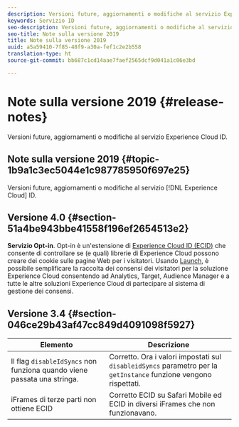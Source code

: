 ```yaml
---
description: Versioni future, aggiornamenti o modifiche al servizio Experience Cloud ID.
keywords: Servizio ID
seo-description: Versioni future, aggiornamenti o modifiche al servizio Experience Cloud ID.
seo-title: Note sulla versione 2019
title: Note sulla versione 2019
uuid: a5a59410-7f85-48f9-a30a-fef1c2e2b558
translation-type: ht
source-git-commit: bb687c1cd14aae7faef2565dcf9d041a1c06e3bd

---
```



# Note sulla versione 2019 {#release-notes}

Versioni future, aggiornamenti o modifiche al servizio Experience Cloud ID.

## Note sulla versione 2019 {#topic-1b9a1c3ec5044e1c987785950f697e25}

Versioni future, aggiornamenti o modifiche al servizio [!DNL Experience Cloud] ID.

## Versione 4.0 {#section-51a4be943bbe41558f196ef2654513e2}

**Servizio Opt-in**. Opt-in è un&#39;estensione di [Experience Cloud ID (ECID)](https://marketing.adobe.com/resources/help/it_IT/mcvid/) che consente di controllare se (e quali) librerie di Experience Cloud possono creare dei cookie sulle pagine Web per i visitatori. Usando [Launch](https://docs.adobelaunch.com/), è possibile semplificare la raccolta dei consensi dei visitatori per la soluzione Experience Cloud consentendo ad Analytics, Target, Audience Manager e a tutte le altre soluzioni Experience Cloud di partecipare al sistema di gestione dei consensi.

## Versione 3.4 {#section-046ce29b43af47cc849d4091098f5927}

| Elemento | Descrizione |
|---|---|
| Il flag `disableIdSyncs` non funziona quando viene passata una stringa. | Corretto. Ora i valori impostati sul `disableidSyncs` parametro per la `getInstance` funzione vengono rispettati. |
| iFrames di terze parti non ottiene ECID | Corretto ECID su Safari Mobile ed ECID in diversi iFrames che non funzionavano. |

